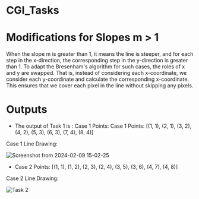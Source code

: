 # CGI_Tasks

# Modifications for Slopes m > 1

When the slope m is greater than 1, it means the line is steeper, and for each step in the x-direction, the corresponding step in the y-direction is greater than 1. To adapt the Bresenham's algorithm for such cases, the roles of x and y are swapped. That is, instead of considering each x-coordinate, we consider each y-coordinate and calculate the corresponding x-coordinate. This ensures that we cover each pixel in the line without skipping any pixels.

# Outputs

* The output of Task 1 is : Case 1 Points: Case 1 Points: [(1, 1), (2, 1), (3, 2), (4, 2), (5, 3), (6, 3), (7, 4), (8, 4)]

Case 1 Line Drawing:


![Screenshot from 2024-02-09 15-02-25](https://github.com/BijonDurjoy/CGI/assets/94054428/fd6c0220-7ee2-4692-b8bb-bb15039057a0)

* Case 2 Points: [(1, 1), (1, 2), (2, 3), (2, 4), (3, 5), (3, 6), (4, 7), (4, 8)]

Case 2 Line Drawing: 

![Task 2](https://github.com/BijonDurjoy/CGI/assets/94054428/028a7583-d9ff-4000-8af8-1e9647b048ee)
